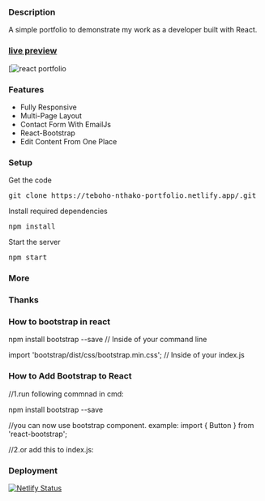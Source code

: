 ### Description

A simple portfolio to demonstrate my work as a developer built with React. 

### [live preview](https://teboho-nthako-portfolio.github.io/react-portfolio/)

[![react portfolio](https://teboho-nthako-portfolio.netlify.app/)

### Features

- Fully Responsive
- Multi-Page Layout
- Contact Form With EmailJs
- React-Bootstrap
- Edit Content From One Place

### Setup

Get the code

<pre>git clone https://teboho-nthako-portfolio.netlify.app/.git</pre>
 
Install required dependencies

<pre>npm install</pre>


Start the server

<pre>npm start</pre>

### More


### Thanks

### How to bootstrap in react
npm install bootstrap --save // Inside of your command line

import 'bootstrap/dist/css/bootstrap.min.css'; // Inside of your index.js

### How to Add Bootstrap to React
//1.run following commnad in cmd:


npm install bootstrap --save

//you can now use bootstrap component. example:
import { Button } from 'react-bootstrap';

//2.or  add this to index.js:
<link
  rel="stylesheet"
  href="https://cdn.jsdelivr.net/npm/bootstrap@4.6.0/dist/css/bootstrap.min.css"
  integrity="sha384-B0vP5xmATw1+K9KRQjQERJvTumQW0nPEzvF6L/Z6nronJ3oUOFUFpCjEUQouq2+l"
  crossorigin="anonymous"
/>


### Deployment
[![Netlify Status](https://api.netlify.com/api/v1/badges/4f6b20e4-97d2-44e2-9707-9a1adf9c4e17/deploy-status)](https://app.netlify.com/sites/teboho-nthako-portfolio/deploys)
